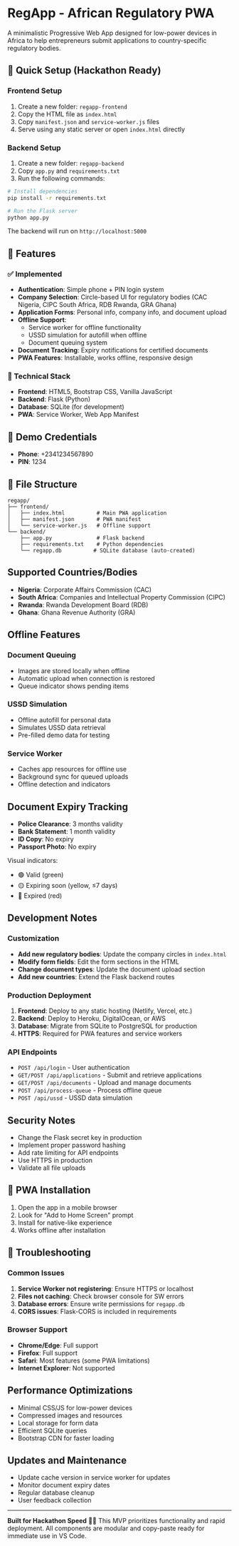 # RegApp - African Regulatory PWA

A minimalistic Progressive Web App designed for low-power devices in Africa to help entrepreneurs submit applications to country-specific regulatory bodies.

## 🚀 Quick Setup (Hackathon Ready)

### Frontend Setup
1. Create a new folder: `regapp-frontend`
2. Copy the HTML file as `index.html`
3. Copy `manifest.json` and `service-worker.js` files
4. Serve using any static server or open `index.html` directly

### Backend Setup
1. Create a new folder: `regapp-backend`
2. Copy `app.py` and `requirements.txt`
3. Run the following commands:

```bash
# Install dependencies
pip install -r requirements.txt

# Run the Flask server
python app.py
```

The backend will run on `http://localhost:5000`

## 📱 Features

### ✅ Implemented
- **Authentication**: Simple phone + PIN login system
- **Company Selection**: Circle-based UI for regulatory bodies (CAC Nigeria, CIPC South Africa, RDB Rwanda, GRA Ghana)
- **Application Forms**: Personal info, company info, and document upload
- **Offline Support**: 
  - Service worker for offline functionality
  - USSD simulation for autofill when offline
  - Document queuing system
- **Document Tracking**: Expiry notifications for certified documents
- **PWA Features**: Installable, works offline, responsive design

### 🔧 Technical Stack
- **Frontend**: HTML5, Bootstrap CSS, Vanilla JavaScript
- **Backend**: Flask (Python)
- **Database**: SQLite (for development)
- **PWA**: Service Worker, Web App Manifest

## 🎯 Demo Credentials
- **Phone**: +2341234567890
- **PIN**: 1234

## 📂 File Structure
```
regapp/
├── frontend/
│   ├── index.html          # Main PWA application
│   ├── manifest.json       # PWA manifest
│   └── service-worker.js   # Offline support
└── backend/
    ├── app.py              # Flask backend
    ├── requirements.txt    # Python dependencies
    └── regapp.db          # SQLite database (auto-created)
```

##  Supported Countries/Bodies
- **Nigeria**: Corporate Affairs Commission (CAC)
- **South Africa**: Companies and Intellectual Property Commission (CIPC)
- **Rwanda**: Rwanda Development Board (RDB)
- **Ghana**: Ghana Revenue Authority (GRA)

##  Offline Features

### Document Queuing
- Images are stored locally when offline
- Automatic upload when connection is restored
- Queue indicator shows pending items

### USSD Simulation
- Offline autofill for personal data
- Simulates USSD data retrieval
- Pre-filled demo data for testing

### Service Worker
- Caches app resources for offline use
- Background sync for queued uploads
- Offline detection and indicators

##  Document Expiry Tracking
- **Police Clearance**: 3 months validity
- **Bank Statement**: 1 month validity
- **ID Copy**: No expiry
- **Passport Photo**: No expiry

Visual indicators:
- 🟢 Valid (green)
- 🟡 Expiring soon (yellow, ≤7 days)
- 🔴 Expired (red)

##  Development Notes

### Customization
- **Add new regulatory bodies**: Update the company circles in `index.html`
- **Modify form fields**: Edit the form sections in the HTML
- **Change document types**: Update the document upload section
- **Add new countries**: Extend the Flask backend routes

### Production Deployment
1. **Frontend**: Deploy to any static hosting (Netlify, Vercel, etc.)
2. **Backend**: Deploy to Heroku, DigitalOcean, or AWS
3. **Database**: Migrate from SQLite to PostgreSQL for production
4. **HTTPS**: Required for PWA features and service workers

### API Endpoints
- `POST /api/login` - User authentication
- `GET/POST /api/applications` - Submit and retrieve applications
- `GET/POST /api/documents` - Upload and manage documents
- `POST /api/process-queue` - Process offline queue
- `POST /api/ussd` - USSD data simulation

##  Security Notes
- Change the Flask secret key in production
- Implement proper password hashing
- Add rate limiting for API endpoints
- Use HTTPS in production
- Validate all file uploads

## 📱 PWA Installation
1. Open the app in a mobile browser
2. Look for "Add to Home Screen" prompt
3. Install for native-like experience
4. Works offline after installation

## 🔧 Troubleshooting

### Common Issues
1. **Service Worker not registering**: Ensure HTTPS or localhost
2. **Files not caching**: Check browser console for SW errors
3. **Database errors**: Ensure write permissions for `regapp.db`
4. **CORS issues**: Flask-CORS is included in requirements

### Browser Support
- **Chrome/Edge**: Full support
- **Firefox**: Full support
- **Safari**: Most features (some PWA limitations)
- **Internet Explorer**: Not supported

##  Performance Optimizations
- Minimal CSS/JS for low-power devices
- Compressed images and resources
- Local storage for form data
- Efficient SQLite queries
- Bootstrap CDN for faster loading

##  Updates and Maintenance
- Update cache version in service worker for updates
- Monitor document expiry dates
- Regular database cleanup
- User feedback collection

---

**Built for Hackathon Speed** 🏃‍♂️
This MVP prioritizes functionality and rapid deployment. All components are modular and copy-paste ready for immediate use in VS Code.